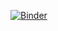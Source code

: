 [![Binder](https://mybinder.org/badge_logo.svg)](https://mybinder.org/v2/gh/SarahSabbagh/Analyse_Num/main)
